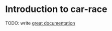 # Introduction to car-race

TODO: write [great documentation](http://jacobian.org/writing/what-to-write/)
